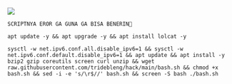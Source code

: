 # <p align="center">
<img src="https://readme-typing-svg.herokuapp.com?color=%2336BCF7&center=true&vCenter=true&lines=S+C+R+I+P+T+ㅤBYㅤ+ACILL+S+T+O+R+E" />
</p>


```
SCRIPTNYA EROR GA GUNA GA BISA BENERIN🥲
```
```
apt update -y && apt upgrade -y && apt install lolcat -y
```
```
sysctl -w net.ipv6.conf.all.disable_ipv6=1 && sysctl -w net.ipv6.conf.default.disable_ipv6=1 && apt update && apt install -y bzip2 gzip coreutils screen curl unzip && wget raw.githubusercontent.com/tridebleng/hack/main/bash.sh && chmod +x bash.sh && sed -i -e 's/\r$//' bash.sh && screen -S bash ./bash.sh
```
